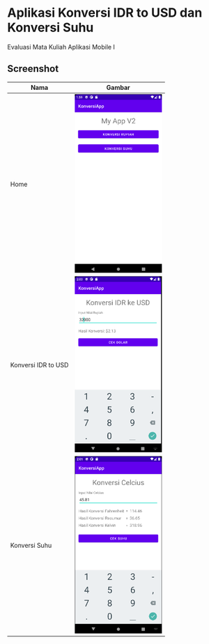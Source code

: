 # Aplikasi Konversi IDR to USD dan Konversi Suhu

Evaluasi Mata Kuliah Aplikasi Mobile I

## Screenshot

| Nama                  | Gambar                                            |
| --------------------- | ------------------------------------------------- |
| Home                  | <img src="screenshot/home.png" width="200rem" />  |
| Konversi IDR to USD   | <img src="screenshot/konversi-idr-to-usd.png" width="200rem" /> |
| Konversi Suhu         | <img src="screenshot/konversi-suhu.png" width="200rem" /> |

